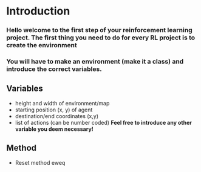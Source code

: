 # Introduction
### Hello welcome to the first step of your reinforcement learning project. The first thing you need to do for every RL project is to create the environment
### You will have to make an environment (make it a class) and introduce the correct variables.

## Variables
- height and width of environment/map
- starting position (x, y) of agent
- destination/end coordinates (x,y)
- list of actions (can be number coded)
**Feel free to introduce any other variable you deem necessary!**

## Method
- Reset method
  eweq
